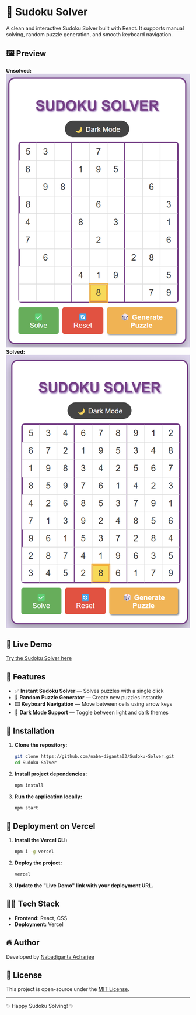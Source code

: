 # 🧩 Sudoku Solver

A clean and interactive Sudoku Solver built with React. It supports manual solving, random puzzle generation, and smooth keyboard navigation.

## 🖼️ Preview

**Unsolved:**![Sudoku Solver Preview](example.png)
**Solved:**![Sudoku Solver Preview](example2.png)

## 🌟 Live Demo

[Try the Sudoku Solver here](https://sudoku-solver-gules.vercel.app/)

## 🔧 Features

- ✅ **Instant Sudoku Solver** — Solves puzzles with a single click
- 🎲 **Random Puzzle Generator** — Create new puzzles instantly
- ⌨️ **Keyboard Navigation** — Move between cells using arrow keys
- 🌙 **Dark Mode Support** — Toggle between light and dark themes

## 🚀 Installation

1. **Clone the repository:**
   ```bash
   git clone https://github.com/naba-diganta03/Sudoku-Solver.git
   cd Sudoku-Solver
   ```

2. **Install project dependencies:**
   ```bash
   npm install
   ```

3. **Run the application locally:**
   ```bash
   npm start
   ```

## 🚀 Deployment on Vercel

1. **Install the Vercel CLI:**
   ```bash
   npm i -g vercel
   ```

2. **Deploy the project:**
   ```bash
   vercel
   ```

3. **Update the "Live Demo" link with your deployment URL.**

## 👩‍💻 Tech Stack

- **Frontend:** React, CSS
- **Deployment:** Vercel

## 🔥 Author

Developed by [Nabadiganta Acharjee](https://github.com/naba-diganta03)

## 📄 License

This project is open-source under the [MIT License](LICENSE).

---

✨ Happy Sudoku Solving! ✨

